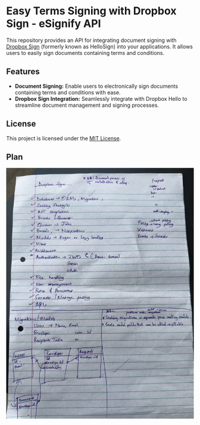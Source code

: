 # Easy Terms Signing with Dropbox Sign - eSignify API

This repository provides an API for integrating document signing with [Dropbox Sign](https://sign.dropbox.com/) (formerly known as HelloSign) into your applications. It allows users to easily sign documents containing terms and conditions.

## Features

-   **Document Signing:** Enable users to electronically sign documents containing terms and conditions with ease.
-   **Dropbox Sign Integration:** Seamlessly integrate with Dropbox Hello to streamline document management and signing processes.

## License

This project is licensed under the [MIT License](LICENSE).

## Plan

![plan](./plan_paper.jpg)
